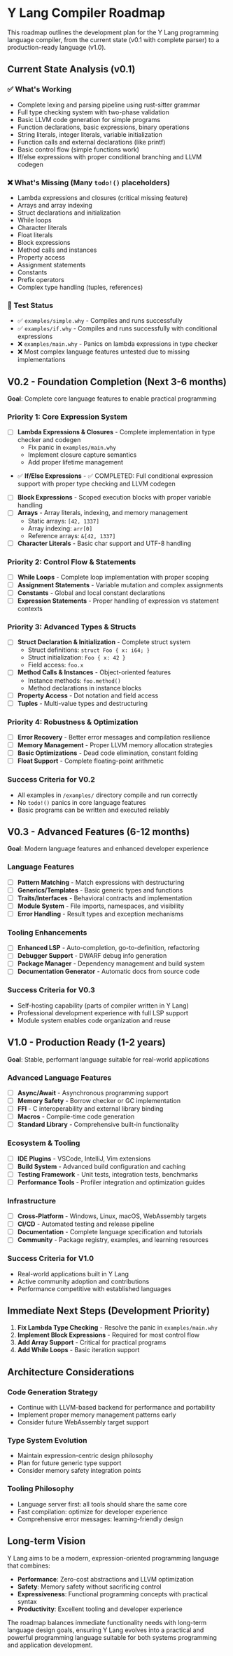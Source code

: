 # Y Lang Compiler Roadmap

This roadmap outlines the development plan for the Y Lang programming language compiler, from the current state (v0.1 with complete parser) to a production-ready language (v1.0).

## Current State Analysis (v0.1)

### ✅ What's Working
- Complete lexing and parsing pipeline using rust-sitter grammar
- Full type checking system with two-phase validation
- Basic LLVM code generation for simple programs
- Function declarations, basic expressions, binary operations
- String literals, integer literals, variable initialization
- Function calls and external declarations (like printf)
- Basic control flow (simple functions work)
- If/else expressions with proper conditional branching and LLVM codegen

### ❌ What's Missing (Many `todo!()` placeholders)
- Lambda expressions and closures (critical missing feature)
- Arrays and array indexing
- Struct declarations and initialization
- While loops
- Character literals
- Float literals
- Block expressions
- Method calls and instances
- Property access
- Assignment statements
- Constants
- Prefix operators
- Complex type handling (tuples, references)

### 🧪 Test Status
- ✅ `examples/simple.why` - Compiles and runs successfully
- ✅ `examples/if.why` - Compiles and runs successfully with conditional expressions
- ❌ `examples/main.why` - Panics on lambda expressions in type checker
- ❌ Most complex language features untested due to missing implementations

## V0.2 - Foundation Completion (Next 3-6 months)

**Goal**: Complete core language features to enable practical programming

### Priority 1: Core Expression System
- [ ] **Lambda Expressions & Closures** - Complete implementation in type checker and codegen
  - Fix panic in `examples/main.why`
  - Implement closure capture semantics
  - Add proper lifetime management
- ✅ **If/Else Expressions** - ✅ COMPLETED: Full conditional expression support with proper type checking and LLVM codegen
- [ ] **Block Expressions** - Scoped execution blocks with proper variable handling
- [ ] **Arrays** - Array literals, indexing, and memory management
  - Static arrays: `[42, 1337]`
  - Array indexing: `arr[0]`
  - Reference arrays: `&[42, 1337]`
- [ ] **Character Literals** - Basic char support and UTF-8 handling

### Priority 2: Control Flow & Statements
- [ ] **While Loops** - Complete loop implementation with proper scoping
- [ ] **Assignment Statements** - Variable mutation and complex assignments
- [ ] **Constants** - Global and local constant declarations
- [ ] **Expression Statements** - Proper handling of expression vs statement contexts

### Priority 3: Advanced Types & Structs
- [ ] **Struct Declaration & Initialization** - Complete struct system
  - Struct definitions: `struct Foo { x: i64; }`
  - Struct initialization: `Foo { x: 42 }`
  - Field access: `foo.x`
- [ ] **Method Calls & Instances** - Object-oriented features
  - Instance methods: `foo.method()`
  - Method declarations in instance blocks
- [ ] **Property Access** - Dot notation and field access
- [ ] **Tuples** - Multi-value types and destructuring

### Priority 4: Robustness & Optimization
- [ ] **Error Recovery** - Better error messages and compilation resilience
- [ ] **Memory Management** - Proper LLVM memory allocation strategies
- [ ] **Basic Optimizations** - Dead code elimination, constant folding
- [ ] **Float Support** - Complete floating-point arithmetic

### Success Criteria for V0.2
- All examples in `/examples/` directory compile and run correctly
- No `todo!()` panics in core language features
- Basic programs can be written and executed reliably

## V0.3 - Advanced Features (6-12 months)

**Goal**: Modern language features and enhanced developer experience

### Language Features
- [ ] **Pattern Matching** - Match expressions with destructuring
- [ ] **Generics/Templates** - Basic generic types and functions
- [ ] **Traits/Interfaces** - Behavioral contracts and implementation
- [ ] **Module System** - File imports, namespaces, and visibility
- [ ] **Error Handling** - Result types and exception mechanisms

### Tooling Enhancements
- [ ] **Enhanced LSP** - Auto-completion, go-to-definition, refactoring
- [ ] **Debugger Support** - DWARF debug info generation
- [ ] **Package Manager** - Dependency management and build system
- [ ] **Documentation Generator** - Automatic docs from source code

### Success Criteria for V0.3
- Self-hosting capability (parts of compiler written in Y Lang)
- Professional development experience with full LSP support
- Module system enables code organization and reuse

## V1.0 - Production Ready (1-2 years)

**Goal**: Stable, performant language suitable for real-world applications

### Advanced Language Features
- [ ] **Async/Await** - Asynchronous programming support
- [ ] **Memory Safety** - Borrow checker or GC implementation
- [ ] **FFI** - C interoperability and external library binding
- [ ] **Macros** - Compile-time code generation
- [ ] **Standard Library** - Comprehensive built-in functionality

### Ecosystem & Tooling
- [ ] **IDE Plugins** - VSCode, IntelliJ, Vim extensions
- [ ] **Build System** - Advanced build configuration and caching
- [ ] **Testing Framework** - Unit tests, integration tests, benchmarks
- [ ] **Performance Tools** - Profiler integration and optimization guides

### Infrastructure
- [ ] **Cross-Platform** - Windows, Linux, macOS, WebAssembly targets
- [ ] **CI/CD** - Automated testing and release pipeline
- [ ] **Documentation** - Complete language specification and tutorials
- [ ] **Community** - Package registry, examples, and learning resources

### Success Criteria for V1.0
- Real-world applications built in Y Lang
- Active community adoption and contributions
- Performance competitive with established languages

## Immediate Next Steps (Development Priority)

1. **Fix Lambda Type Checking** - Resolve the panic in `examples/main.why`
2. **Implement Block Expressions** - Required for most control flow
3. **Add Array Support** - Critical for practical programs
4. **Add While Loops** - Basic iteration support

## Architecture Considerations

### Code Generation Strategy
- Continue with LLVM-based backend for performance and portability
- Implement proper memory management patterns early
- Consider future WebAssembly target support

### Type System Evolution
- Maintain expression-centric design philosophy
- Plan for future generic type support
- Consider memory safety integration points

### Tooling Philosophy
- Language server first: all tools should share the same core
- Fast compilation: optimize for developer experience
- Comprehensive error messages: learning-friendly design

## Long-term Vision

Y Lang aims to be a modern, expression-oriented programming language that combines:
- **Performance**: Zero-cost abstractions and LLVM optimization
- **Safety**: Memory safety without sacrificing control
- **Expressiveness**: Functional programming concepts with practical syntax
- **Productivity**: Excellent tooling and developer experience

The roadmap balances immediate functionality needs with long-term language design goals, ensuring Y Lang evolves into a practical and powerful programming language suitable for both systems programming and application development.